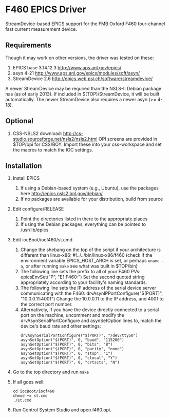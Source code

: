 F460 EPICS Driver
=================

StreamDevice-based EPICS support for the FMB Oxford F460 four-channel 
fast current measurement device.

Requirements
------------

Though it may work on other versions, the driver was tested on these:

1. EPICS base 3.14.12.3 http://www.aps.anl.gov/epics/
2. asyn 4-21 http://www.aps.anl.gov/epics/modules/soft/asyn/
3. StreamDevice 2.6 http://epics.web.psi.ch/software/streamdevice/

A newer StreamDevice may be required than the NSLS-II Debian package has (as of early 2013).
If included in $(TOP)/StreamDevice, it will be built automatically.
The newer StreamDevice also requires a newer asyn (>= 4-18).

Optional
--------

1. CSS-NSLS2 download: http://cs-studio.sourceforge.net/nsls2/nsls2.html
   OPI screens are provided in $TOP/opi for CSS/BOY. 
   Import these into your css-workspace and set the macros to match the
   IOC settings.

Installation
------------

1. Install EPICS
    1. If using a Debian-based system (e.g., Ubuntu), use the packages here http://epics.nsls2.bnl.gov/debian/
    2. If no packages are available for your distribution, build from source
2. Edit configure/RELEASE
    1. Point the directories listed in there to the appropriate places
    2. If using the Debian packages, everything can be pointed to /usr/lib/epics
3. Edit iocBoot/iocf460/st.cmd
    1. Change the shebang on the top of the script if your architecture is different than linux-x86:
        #!../../bin/linux-x86/f460
        (check if the environment variable EPICS_HOST_ARCH is set, or perhaps `uname -a`, or 
        after running `make` see what was built in $TOP/bin)
    2. The following line sets the prefix to all of your F460 PVs:
        epicsEnvSet("P", "E1:F460:")
       Set the second quoted string appropriately according to your facility's naming standards.
    3. The following line sets the IP address of the serial device server communicating with the F460:
        drvAsynIPPortConfigure("$(PORT)", "10.0.0.11:4001")
       Change the 10.0.0.11 to the IP address, and 4001 to the correct port number.
    4. Alternatively, if you have the device directly connected to a serial port on the machine,
       uncomment and modify the drvAsynSerialPortConfigure and asynSetOption lines to, 
       match the device's baud rate and other settings:
       ```
       drvAsynSerialPortConfigure("$(PORT)", "/dev/ttyS0")
       asynSetOption("$(PORT)", 0, "baud", "115200")
       asynSetOption("$(PORT)", 0, "bits", "8")
       asynSetOption("$(PORT)", 0, "parity", "none")
       asynSetOption("$(PORT)", 0, "stop", "1")
       asynSetOption("$(PORT)", 0, "clocal", "Y")
       asynSetOption("$(PORT)", 0, "crtscts", "N")
       ```

4. Go to the top directory and run `make`
5. If all goes well:

    ```
    cd iocBoot/iocf460
    chmod +x st.cmd
    ./st.cmd
    ```

6. Run Control System Studio and open f460.opi.
